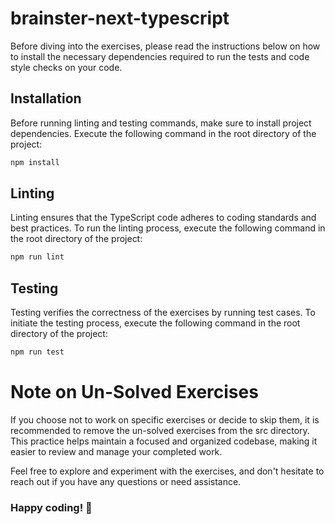 # brainster-next-typescript

Before diving into the exercises, please read the instructions below on how to install the necessary dependencies required to run the tests and code style checks on your code.

## Installation

Before running linting and testing commands, make sure to install project dependencies. Execute the following command in the root directory of the project:

```bash
npm install
```

## Linting

Linting ensures that the TypeScript code adheres to coding standards and best practices. To run the linting process, execute the following command in the root directory of the project:

```bash
npm run lint
```

## Testing

Testing verifies the correctness of the exercises by running test cases. To initiate the testing process, execute the following command in the root directory of the project:

```bash
npm run test
```

# Note on Un-Solved Exercises

If you choose not to work on specific exercises or decide to skip them, it is recommended to remove the un-solved exercises from the src directory. This practice helps maintain a focused and organized codebase, making it easier to review and manage your completed work.

Feel free to explore and experiment with the exercises, and don't hesitate to reach out if you have any questions or need assistance.

### Happy coding! 🍻
